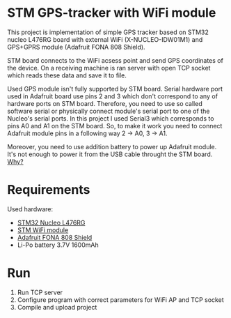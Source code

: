 # STM GPS-tracker with WiFi module

This project is implementation of simple GPS tracker based on STM32 nucleo
L476RG board with external WiFi (X-NUCLEO-IDW01M1) and GPS+GPRS module (Adafruit
FONA 808 Shield).

STM board connects to the WiFi acsess point and send GPS coordinates of the
device. On a receiving machine is ran server with open TCP socket which reads
these data and save it to file. 

Used GPS module isn't fully supported by STM board. Serial hardware port used in
Adafruit board use pins 2 and 3 which don't correspond to any of hardware ports
on STM board. Therefore, you need to use so called software serial or physically
connect module's serial port to one of the Nucleo's serial ports. In this project I
used Serial3 which corresponds to pins A0 and A1 on the STM board. So, to make 
it work you need to connect Adafruit module pins in a following way 2 -> A0, 
3 -> A1.

Moreover, you need to use addition battery to power up Adafruit module. It's not
enough to power it from the USB cable throught the STM board. 
[Why?](https://learn.adafruit.com/adafruit-fona-808-cellular-plus-gps-shield-for-arduino/faqs#faq-1)

# Requirements

Used hardware:
* [STM32 Nucleo L476RG](http://www.st.com/en/evaluation-tools/nucleo-l476rg.html)
* [STM WiFi module](https://developer.mbed.org/components/X-NUCLEO-IDW01M1/)
* [Adafruit FONA 808 Shield](https://www.adafruit.com/product/2636)
* Li-Po battery 3.7V 1600mAh

# Run

1. Run TCP server
2. Configure program with correct parameters for WiFi AP and TCP socket
3. Compile and upload project
